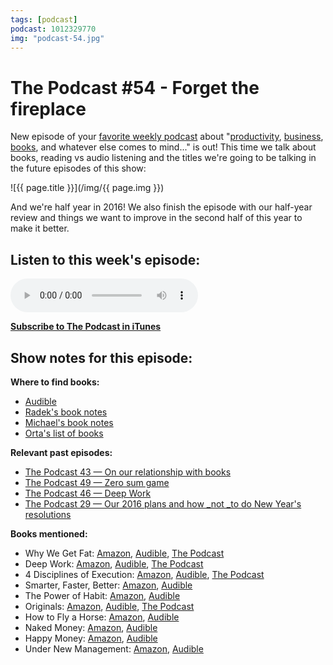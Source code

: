 ```yaml
---
tags: [podcast]
podcast: 1012329770
img: "podcast-54.jpg"
---
```


# The Podcast #54 - Forget the fireplace

New episode of your [favorite weekly podcast][p] about "[productivity](/productivity), [business](/business), [books](/books), and whatever else comes to mind..." is out! This time we talk about books, reading vs audio listening and the titles we're going to be talking in the future episodes of this show:

<!--More-->

![{{ page.title }}](/img/{{ page.img }})

And we're half year in 2016! We also finish the episode with our half-year review and things we want to improve in the second half of this year to make it better. 

## Listen to this week's episode:

<audio controls>
<source src="https://files.nozbe.com/podcast/054.mp3" type="audio/mpeg">
</audio>

**[Subscribe to The Podcast in iTunes][i]**

## Show notes for this episode:

**Where to find books:**

  * [Audible](http://www.audible.com/)
  * [Radek's book notes](http://radex.io/books/)
  * [Michael's book notes](/reading/)
  * [Orta's list of books](http://cl.ly/123b2R0T3933)

**Relevant past episodes:**

  * [The Podcast 43 — On our relationship with books](/podcast-43)
  * [The Podcast 49 — Zero sum game](/podcast-49)
  * [The Podcast 46 — Deep Work](/podcast-46)
  * [The Podcast 29 — Our 2016 plans and how _not _to do New Year's resolutions](/podcast-29)

**Books mentioned:**

  * Why We Get Fat: [Amazon](http://www.amazon.com/Why-We-Get-Fat-About/dp/0307474259?tag=radexio-20), [Audible](http://www.audible.com/pd/Nonfiction/Why-We-Get-Fat-Audiobook/B004D5K512?tag=radexio-20), [The Podcast](/podcast-32)
  * Deep Work: [Amazon](http://www.amazon.com/Deep-Work-Focused-Success-Distracted/dp/1455586692?tag=radexio-20), [Audible](http://www.audible.com/pd/Self-Development/Deep-Work-Audiobook/B0189PX1RQ?tag=radexio-20), [The Podcast](/podcast-46)
  * 4 Disciplines of Execution: [Amazon](http://www.amazon.com/Disciplines-Execution-Achieving-Wildly-Important/dp/145162705X?tag=radexio-20), [Audible](http://www.audible.com/pd/Business/The-4-Disciplines-of-Execution-Audiobook/B00DD0846Q?tag=radexio-20), [The Podcast](/podcast-50)
  * Smarter, Faster, Better: [Amazon](https://www.amazon.com/Smarter-Faster-Better-Productive-Business-ebook/dp/B00Z3FRYB0#nav-subnav), [Audible](http://www.audible.com/pd/Business/Smarter-Faster-Better-Audiobook/B017WRZO9U)
  * The Power of Habit: [Amazon](http://www.amazon.com/Power-Habit-What-Life-Business/dp/081298160X?tag=radexio-20), [Audible](http://www.audible.com/pd/Science-Technology/The-Power-of-Habit-Audiobook/B007C64916?tag=radexio-20)
  * Originals: [Amazon](http://www.amazon.com/Originals-How-Non-Conformists-Move-World/dp/0525429565/?tag=radexio-20), [Audible](http://www.audible.com/pd/Business/Originals-Audiobook/B01A7Q6672/?tag=radexio-20), [The Podcast](/podcast-53)
  * How to Fly a Horse: [Amazon](https://www.amazon.com/How-Fly-Horse-Invention-Discovery/dp/0385538596), [Audible](http://www.audible.com/pd/Science-Technology/How-to-Fly-a-Horse-Audiobook/B00RY75S18)
  * Naked Money: [Amazon](https://www.amazon.com/Naked-Money-Revealing-Look-Matters/dp/0393069028/ref=sr_1_1?s=books&ie=UTF8&qid=1467903305&sr=1-1&keywords=naked+money), [Audible](http://www.audible.com/pd/Nonfiction/Naked-Money-Audiobook/B01CYWPUJW/ref=a_search_c4_1_1_srTtl?qid=1467903309&sr=1-1)
  * Happy Money: [Amazon](https://www.amazon.com/Happy-Money-Science-Happier-Spending/dp/1451665075/ref=sr_1_1?s=books&ie=UTF8&qid=1467903340&sr=1-1&keywords=happy+money), [Audible](http://www.audible.com/pd/Business/Happy-Money-Audiobook/B00FTUVCPI/ref=a_search_c4_1_1_srTtl?qid=1467903349&sr=1-1)
  * Under New Management: [Amazon](https://www.amazon.com/Under-New-Management-Organizations-Upending/dp/0544630971/ref=sr_1_1?s=books&ie=UTF8&qid=1467903370&sr=1-1&keywords=Under+New+Management), [Audible](http://www.audible.com/pd/Business/Under-New-Management-Audiobook/B01CIR380G/ref=a_search_c4_1_1_srTtl?qid=1467903371&sr=1-1)

[e]: /podcast-54
[p]: /podcast
[n]: https://michael.gratis/nozbe
[r]: https://michael.gratis/radex
[i]: https://michael.gratis/thepodcast